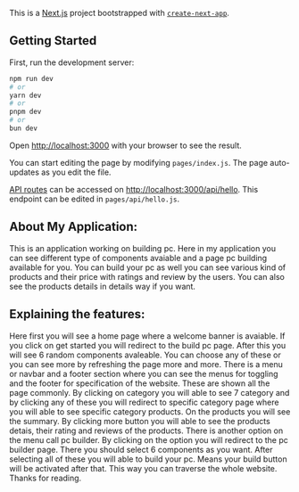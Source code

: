 This is a [Next.js](https://nextjs.org/) project bootstrapped with [`create-next-app`](https://github.com/vercel/next.js/tree/canary/packages/create-next-app).

## Getting Started

First, run the development server:

```bash
npm run dev
# or
yarn dev
# or
pnpm dev
# or
bun dev
```

Open [http://localhost:3000](http://localhost:3000) with your browser to see the result.

You can start editing the page by modifying `pages/index.js`. The page auto-updates as you edit the file.

[API routes](https://nextjs.org/docs/api-routes/introduction) can be accessed on [http://localhost:3000/api/hello](http://localhost:3000/api/hello). This endpoint can be edited in `pages/api/hello.js`.


## About My Application:
This is an application working on building pc. Here in my application you can see different type of components avaiable and a page pc building available for you. You can build your pc as well you can see various kind of products and their price with ratings and review by the users. You can also see the products details in details way if you want.

## Explaining the features:

Here first you will see a home page where a welcome banner is avaiable. If you click on get started you will redirect to the build pc page. After this you will see 6 random components avaleable. You can choose any of these or you can see more by refreshing the page more and more. There is a menu or navbar and a footer section where you can see the menus for toggling and the footer for specification of the website. These are shown all the page commonly. By clicking on category you will able to see 7 category and by clicking any of these you will redirect to specific category page where you will able to see specific category products. On the products you will see the summary. By clicking more button you will able to see the products detais, their rating and reviews of the products.
There is another option on the menu call pc builder. By clicking on the option you will redirect to the pc builder page. There you should select 6 components as you want. After selecting all of these you will able to build your pc. Means your build button will be activated after that. This way you can traverse the whole website. Thanks for reading.
